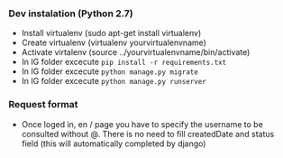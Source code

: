 ### Dev instalation (Python 2.7)

* Install virtualenv (sudo apt-get install virtualenv)
* Create virtualenv (virtualenv yourvirtualenvname)
* Activate virtalenv (source ../yourvirtualenvname/bin/activate)
* In IG folder excecute `pip install -r requirements.txt`
* In IG folder excecute `python manage.py migrate`
* In IG folder excecute `python manage.py runserver`


### Request format
* Once loged in, en / page you have to specify the username to be consulted without @. There is no need to fill createdDate and status field (this will automatically completed by django)
